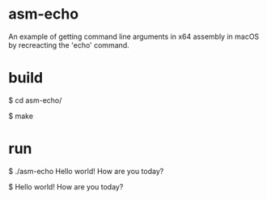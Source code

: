 # asm-echo
An example of getting command line arguments in x64 assembly in macOS by recreacting the 'echo' command.

# build
$ cd asm-echo/

$ make

# run
$ ./asm-echo Hello world! How are you today?

$ Hello world! How are you today?
